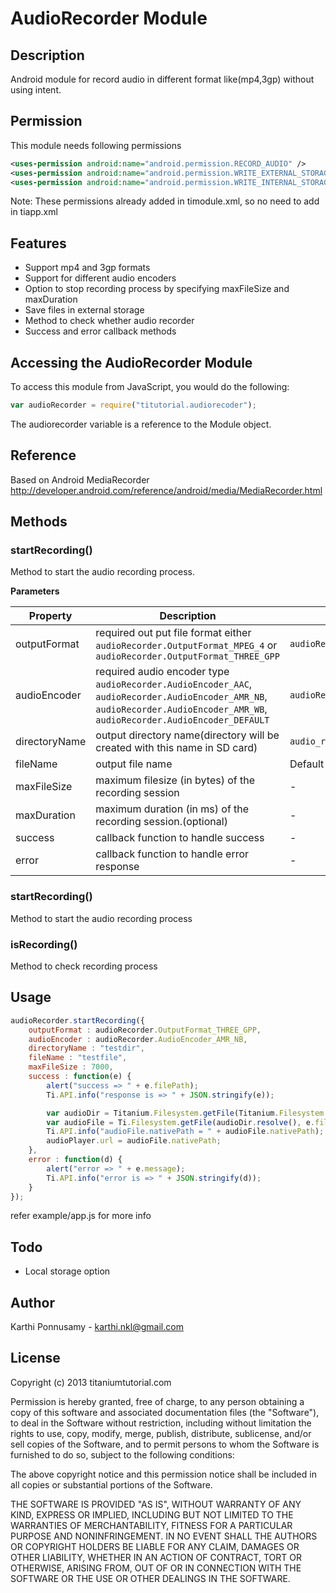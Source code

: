 # AudioRecorder Module

## Description

Android module for record audio in different format like(mp4,3gp) without using intent.

## Permission
This module needs following permissions
```xml
<uses-permission android:name="android.permission.RECORD_AUDIO" />
<uses-permission android:name="android.permission.WRITE_EXTERNAL_STORAGE" />
<uses-permission android:name="android.permission.WRITE_INTERNAL_STORAGE" />
```
Note: These permissions already added in timodule.xml, so no need to add in tiapp.xml

## Features
* Support mp4 and 3gp formats
* Support for different audio encoders
* Option to stop recording process by specifying maxFileSize and maxDuration
* Save files in external storage
* Method to check whether audio recorder
* Success and error callback methods

## Accessing the AudioRecorder Module

To access this module from JavaScript, you would do the following:
```javascript
var audioRecorder = require("titutorial.audiorecoder");
```
The audiorecorder variable is a reference to the Module object.	

## Reference

Based on Android MediaRecorder http://developer.android.com/reference/android/media/MediaRecorder.html

## Methods

### startRecording()

Method to start the audio recording process.

**Parameters**

| Property    	| Description | Default |
| -------------	| ----------- | ------- |
| outputFormat  | required out put file format either `audioRecorder.OutputFormat_MPEG_4` or `audioRecorder.OutputFormat_THREE_GPP`| `audioRecorder.OutputFormat_THREE_GPP` |
| audioEncoder  | required audio encoder type `audioRecorder.AudioEncoder_AAC`, `audioRecorder.AudioEncoder_AMR_NB`, `audioRecorder.AudioEncoder_AMR_WB`, `audioRecorder.AudioEncoder_DEFAULT` | `audioRecorder.AudioEncoder_AMR_NB` |
| directoryName | output directory name(directory will be created with this name in SD card)| `audio_recorder` |
| fileName 	| output file name| Default file name is current timestamp |
| maxFileSize	| maximum filesize (in bytes) of the recording session| - |
| maxDuration 	| maximum duration (in ms) of the recording session.(optional)| - |
| success 	| callback function to handle success | - |
| error 	| callback function to handle error response | - |

### startRecording()

Method to start the audio recording process

### isRecording()

Method to check recording process

## Usage
```javascript
audioRecorder.startRecording({
	outputFormat : audioRecorder.OutputFormat_THREE_GPP,
	audioEncoder : audioRecorder.AudioEncoder_AMR_NB,
	directoryName : "testdir",
	fileName : "testfile",
	maxFileSize : 7000,
	success : function(e) {
		alert("success => " + e.filePath);
		Ti.API.info("response is => " + JSON.stringify(e));

		var audioDir = Titanium.Filesystem.getFile(Titanium.Filesystem.externalStorageDirectory, "testdir");
		var audioFile = Ti.Filesystem.getFile(audioDir.resolve(), e.fileName);
		Ti.API.info("audioFile.nativePath = " + audioFile.nativePath);
		audioPlayer.url = audioFile.nativePath;
	},
	error : function(d) {
		alert("error => " + e.message);
		Ti.API.info("error is => " + JSON.stringify(d));
	}
});
```
refer example/app.js for more info

## Todo

* Local storage option

## Author

Karthi Ponnusamy - karthi.nkl@gmail.com

## License

Copyright (c) 2013 titaniumtutorial.com

Permission is hereby granted, free of charge, to any person obtaining a copy of this software and associated documentation files (the "Software"), to deal in the Software without restriction, including without limitation the rights to use, copy, modify, merge, publish, distribute, sublicense, and/or sell copies of the Software, and to permit persons to whom the Software is furnished to do so, subject to the following conditions:

The above copyright notice and this permission notice shall be included in all copies or substantial portions of the Software.

THE SOFTWARE IS PROVIDED "AS IS", WITHOUT WARRANTY OF ANY KIND, EXPRESS OR IMPLIED, INCLUDING BUT NOT LIMITED TO THE WARRANTIES OF MERCHANTABILITY, FITNESS FOR A PARTICULAR PURPOSE AND NONINFRINGEMENT. IN NO EVENT SHALL THE AUTHORS OR COPYRIGHT HOLDERS BE LIABLE FOR ANY CLAIM, DAMAGES OR OTHER LIABILITY, WHETHER IN AN ACTION OF CONTRACT, TORT OR OTHERWISE, ARISING FROM, OUT OF OR IN CONNECTION WITH THE SOFTWARE OR THE USE OR OTHER DEALINGS IN THE SOFTWARE.
